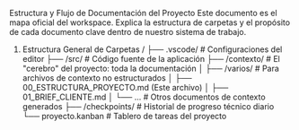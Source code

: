 Estructura y Flujo de Documentación del Proyecto
Este documento es el mapa oficial del workspace. Explica la estructura de carpetas y el propósito de cada documento clave dentro de nuestro sistema de trabajo.
1. Estructura General de Carpetas
/
├── .vscode/               # Configuraciones del editor
├── /src/                  # Código fuente de la aplicación
├── /contexto/             # El "cerebro" del proyecto: toda la documentación
│   ├── /varios/           # Para archivos de contexto no estructurados
│   ├── 00_ESTRUCTURA_PROYECTO.md  (Este archivo)
│   ├── 01_BRIEF_CLIENTE.md
│   └── ...                # Otros documentos de contexto generados
├── /checkpoints/          # Historial de progreso técnico diario
└── proyecto.kanban        # Tablero de tareas del proyecto